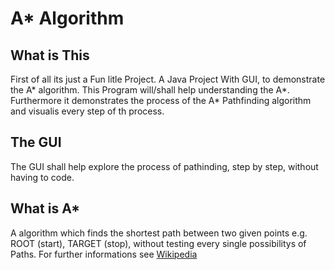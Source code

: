 # A* Algorithm
## What is This
First of all its just a Fun litle Project.
A Java Project With GUI, to demonstrate the A* algorithm.
This Program will/shall help understanding the A*.
Furthermore it demonstrates the process of the A* Pathfinding algorithm and visualis every step of th process.

## The GUI
The GUI shall help explore the process of pathinding, step by step, without having to code.

## What is A*
A algorithm which finds the shortest path between two given points e.g. ROOT (start),
TARGET (stop), without testing every single possibilitys of Paths. 
For further informations see [Wikipedia](https://en.wikipedia.org/wiki/A*_search_algorithm)  


